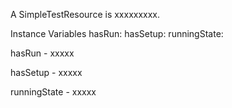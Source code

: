 A SimpleTestResource is xxxxxxxxx.Instance Variables	hasRun:		<Object>	hasSetup:		<Object>	runningState:		<Object>hasRun	- xxxxxhasSetup	- xxxxxrunningState	- xxxxx